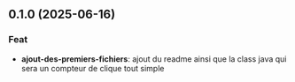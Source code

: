 ## 0.1.0 (2025-06-16)

### Feat

- **ajout-des-premiers-fichiers**: ajout du readme ainsi que la class java qui sera un compteur de clique tout simple

